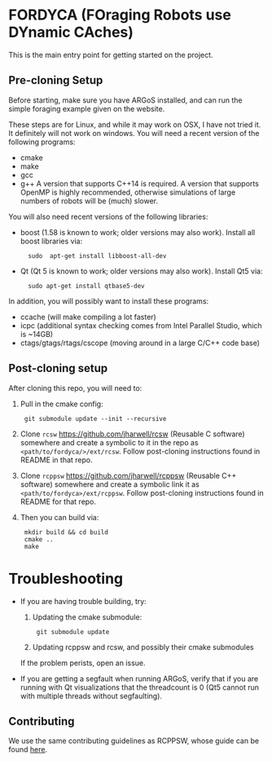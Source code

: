 # FORDYCA (FOraging Robots use DYnamic CAches)

This is the main entry point for getting started on the project.

## Pre-cloning Setup

Before starting, make sure you have ARGoS installed, and can run the simple
foraging example given on the website.

These steps are for Linux, and while it may work on OSX, I have not tried it. It
definitely will not work on windows. You will need a recent version of the
following programs:

- cmake
- make
- gcc
- g++ A version that supports C++14 is required. A version that supports OpenMP
  is highly recommended, otherwise simulations of large numbers of robots will
  be (much) slower.

You will also need recent versions of the following libraries:

- boost (1.58 is known to work; older versions may also work). Install all boost
  libraries via:

        sudo  apt-get install libboost-all-dev

- Qt (Qt 5 is known to work; older versions may also work). Install Qt5 via:

        sudo apt-get install qtbase5-dev

In addition, you will possibly want to install these programs:

- ccache (will make compiling a lot faster)
- icpc (additional syntax checking comes from Intel Parallel Studio, which is
  ~14GB)
- ctags/gtags/rtags/cscope (moving around in a large C/C++ code base)

## Post-cloning setup

After cloning this repo, you will need to:

1. Pull in the cmake config:

        git submodule update --init --recursive

2. Clone `rcsw` https://github.com/jharwell/rcsw (Reusable C software) somewhere
   and create a symbolic to it in the repo as
   `<path/to/fordyca/>/ext/rcsw`. Follow post-cloning instructions found in
   README in that repo.

3. Clone `rcppsw` https://github.com/jharwell/rcppsw (Reusable C++ software)
   somewhere and create a symbolic link it as
   `<path/to/fordyca>/ext/rcppsw`. Follow post-cloning instructions found in
   README for that repo.

3. Then you can build via:

        mkdir build && cd build
        cmake ..
        make

# Troubleshooting

- If you are having trouble building, try:

  1. Updating the cmake submodule:

          git submodule update

  2. Updating rcppsw and rcsw, and possibly their cmake submodules

  If the problem perists, open an issue.

- If you are getting a segfault when running ARGoS, verify that if you are
  running with Qt visualizations that the threadcount is 0 (Qt5 cannot run with
  multiple threads without segfaulting).

## Contributing

We use the same contributing guidelines as RCPPSW, whose guide can be found
[here](https://github.com/jharwell/rcppsw/blob/master/docs/CONTRIBUTING.md).
